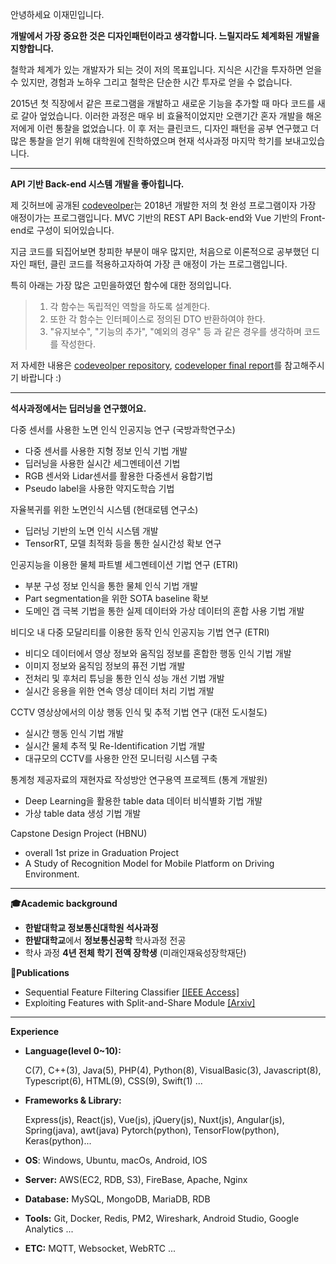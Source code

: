 안녕하세요 이재민입니다.

**개발에서 가장 중요한 것은 디자인패턴이라고 생각합니다. 느릴지라도 체계화된 개발을 지향합니다.**

철학과 체계가 있는 개발자가 되는 것이 저의 목표입니다. 
지식은 시간을 투자하면 얻을 수 있지만, 경험과 노하우 그리고 철학은 단순한 시간 투자로 얻을 수 없습니다.

2015년 첫 직장에서 같은 프로그램을 개발하고 새로운 기능을 추가할 때 마다 코드를 새로 갈아 엎었습니다. 이러한 과정은 매우 비 효율적이었지만 오랜기간 혼자 개발을 해온 저에게 이런 통찰을 없었습니다.
이 후 저는 클린코드, 디자인 패턴을 공부 연구했고 더 많은 통찰을 얻기 위해 대학원에 진학하였으며 현재 석사과정 마지막 학기를 보내고있습니다.

---

**API 기반 Back-end 시스템 개발을 좋아힙니다.**

제 깃허브에 공개된 [codeveolper](https://github.com/J911/codeveloper)는 2018년 개발한 저의 첫 완성 프로그램이자 가장 애정이가는 프로그램입니다.
MVC 기반의 REST API Back-end와 Vue 기반의 Front-end로 구성이 되어있습니다.  

지금 코드를 되집어보면 창피한 부분이 매우 많지만, 처음으로 이론적으로 공부했던 디자인 패턴, 클린 코드를 적용하고자하여 가장 큰 애정이 가는 프로그램입니다.

특히 아래는 가장 많은 고민을하였던 함수에 대한 정의입니다.

> 1. 각 함수는 독립적인 역할을 하도록 설계한다.
> 2. 또한 각 함수는 인터페이스로 정의된 DTO 반환하여야 한다.
> 3. "유지보수", "기능의 추가", "예외의 경우" 등 과 같은 경우를 생각하며 코드를 작성한다.


저 자세한 내용은 [codeveolper repository](https://github.com/J911/codeveloper), [codeveloper final report](https://www.slideshare.net/ssuser827c0b/codeveloper-98231390)를 참고해주시기 바랍니다 :)

---

**석사과정에서는 딥러닝을 연구했어요.**


다중 센서를 사용한 노면 인식 인공지능 연구 (국방과학연구소)

  - 다중 센서를 사용한 지형 정보 인식 기법 개발
  - 딥러닝을 사용한 실시간 세그멘테이션 기법
  - RGB 센서와 Lidar센서를 활용한 다중센서 융합기법
  - Pseudo label을 사용한 약지도학습 기법

자율복귀를 위한 노면인식 시스템 (현대로템 연구소)

  - 딥러닝 기반의 노면 인식 시스템 개발
  - TensorRT, 모델 최적화 등을 통한 실시간성 확보 연구


인공지능을 이용한 물체 파트별 세그멘테이션 기법 연구 (ETRI)

  - 부분 구성 정보 인식을 통한 물체 인식 기법 개발
  - Part segmentation을 위한 SOTA baseline 확보
  - 도메인 갭 극복 기법을 통한 실제 데이터와 가상 데이터의 혼합 사용 기법 개발

비디오 내 다중 모달리티를 이용한 동작 인식 인공지능 기법 연구 (ETRI)

  - 비디오 데이터에서 영상 정보와 움직임 정보를 혼합한 행동 인식 기법 개발
  - 이미지 정보와 움직임 정보의 퓨전 기법 개발
  - 전처리 및 후처리 튜닝을 통한 인식 성능 개선 기법 개발
  - 실시간 응용을 위한 연속 영상 데이터 처리 기법 개발

CCTV 영상상에서의 이상 행동 인식 및 추적 기법 연구 (대전 도시철도)

  - 실시간 행동 인식 기법 개발
  - 실시간 물체 추적 및 Re-Identification 기법 개발
  - 대규모의 CCTV를 사용한 안전 모니터링 시스템 구축


통계청 제공자료의 재현자료 작성방안 연구용역 프로젝트 (통계 개발원)

  - Deep Learning을 활용한 table data 데이터 비식별화 기법 개발
  - 가상 table data 생성 기법 개발

Capstone Design Project (HBNU)

  - overall 1st prize in Graduation Project
  - A Study of Recognition Model for Mobile Platform on Driving Environment.


---


**🎓Academic background**

- **한밭대학교 정보통신대학원 석사과정**
- **한밭대학교**에서 **정보통신공학** 학사과정 전공
- 학사 과정 **4년 전체 학기 전액 장학생** (미래인재육성장학재단)


**📄Publications**

- Sequential Feature Filtering Classifier [[IEEE Access]](https://arxiv.org/abs/2006.11808)
- Exploiting Features with Split-and-Share Module [[Arxiv]](http://arxiv.org/abs/2108.04500v2)


---

**Experience**


- **Language(level 0~10):**

    C(7), C++(3), Java(5), PHP(4), Python(8), VisualBasic(3), Javascript(8), Typescript(6), HTML(9), CSS(9), Swift(1) ...

- **Frameworks & Library:**

    Express(js), React(js), Vue(js), jQuery(js), Nuxt(js), Angular(js), Spring(java), awt(java) Pytorch(python), TensorFlow(python), Keras(python)...

- **OS**: Windows, Ubuntu, macOs, Android, IOS
- **Server:** AWS(EC2, RDB, S3), FireBase, Apache, Nginx
- **Database:** MySQL, MongoDB, MariaDB, RDB
- **Tools:** Git, Docker, Redis, PM2, Wireshark, Android Studio, Google Analytics ...
- **ETC:** MQTT, Websocket, WebRTC ...

